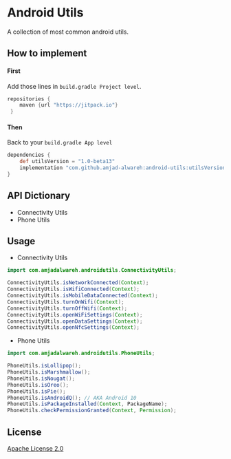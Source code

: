 # Android Utils

A collection of most common android utils.

## How to implement

#### First
Add those lines in ```build.gradle Project level```.

```groovy
repositories {
	maven {url "https://jitpack.io"}
 }
```

#### Then
Back to your ```build.gradle App level```
```groovy
dependencies {
    def utilsVersion = "1.0-beta13"
    implementation "com.github.amjad-alwareh:android-utils:utilsVersion"
}
```

## API Dictionary

* Connectivity Utils
* Phone Utils

## Usage

* Connectivity Utils

``` java
import com.amjadalwareh.androidutils.ConnectivityUtils;

ConnectivityUtils.isNetworkConnected(Context);
ConnectivityUtils.isWifiConnected(Context);
ConnectivityUtils.isMobileDataConnected(Context);
ConnectivityUtils.turnOnWifi(Context);
ConnectivityUtils.turnOffWifi(Context);
ConnectivityUtils.openWiFiSettings(Context);
ConnectivityUtils.openDataSettings(Context);
ConnectivityUtils.openNfcSettings(Context);
```

* Phone Utils
``` java
import com.amjadalwareh.androidutils.PhoneUtils;

PhoneUtils.isLollipop();
PhoneUtils.isMarshmallow();
PhoneUtils.isNougat();
PhoneUtils.isOreo();
PhoneUtils.isPie();
PhoneUtils.isAndroidQ(); // AKA Android 10
PhoneUtils.isPackageInstalled(Context, PackageName);
PhoneUtils.checkPermissionGranted(Context, Permission);

```

## License
[Apache License 2.0](https://choosealicense.com/licenses/apache-2.0/)
